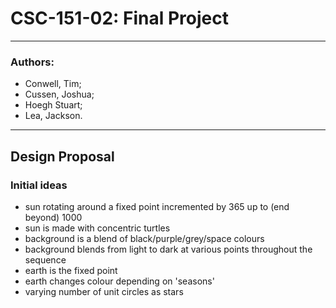 # CSC-151-02: Final Project
------------------------------------------------
### Authors:
* Conwell, Tim;
* Cussen, Joshua;
* Hoegh Stuart;
* Lea, Jackson.

------------------------------------------------
## Design Proposal
### Initial ideas
* sun rotating around a fixed point incremented by 365 up to (end beyond) 1000
* sun is made with concentric turtles
* background is a blend of black/purple/grey/space colours
* background blends from light to dark at various points throughout the sequence
* earth is the fixed point
* earth changes colour depending on 'seasons'
* varying number of unit circles as stars
